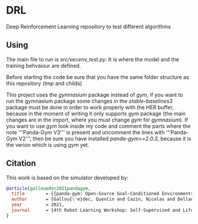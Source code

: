 # DRL
Deep Reinforcement Learning repository to test different algorithms

## Using
The main file to run is _src/vecenv_test.py_. It is where the model and the training behvaiour are defined.

Before starting the code be sure that you have the same folder structure as this repository (_tmp_ and childs)

This project uses the _gymnasium_ package instead of _gym_, if you want to run the gymnasium package some changes in the _stable-baselines3_ package must be done in order to work properly with the HER buffer, because in the moment of writing it only supports gym package (the main changes are in the import, where you must change _gym_ for _gymnasium_). If you want to use _gym_ look inside my code and comment the parts where the note '''Panda-Gym V3''' is present and uncomment the lines with '''Panda-Gym V2''', then be sure you have installed _panda-gym==2.0.3_, because it is the verion which is using _gym_ yet.


## Citation
This work is based on the simulator developed by:

```bib
@article{gallouedec2021pandagym,
  title        = {{panda-gym: Open-Source Goal-Conditioned Environments for Robotic Learning}},
  author       = {Gallou{\'e}dec, Quentin and Cazin, Nicolas and Dellandr{\'e}a, Emmanuel and Chen, Liming},
  year         = 2021,
  journal      = {4th Robot Learning Workshop: Self-Supervised and Lifelong Learning at NeurIPS},
}
```
